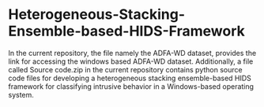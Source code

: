 # Heterogeneous-Stacking-Ensemble-based-HIDS-Framework
In the current repository, the file namely the ADFA-WD dataset, provides the link for accessing the windows based ADFA-WD dataset. Additionally, a file called Source code.zip in the current repository contains python source code files for developing a heterogeneous stacking ensemble-based HIDS framework for classifying intrusive behavior in a Windows-based operating system.
